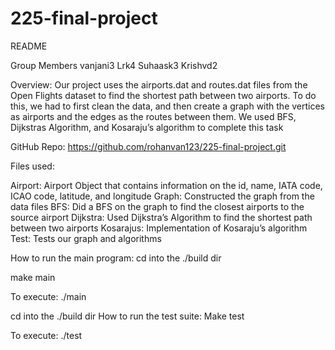 # 225-final-project

README

Group Members
vanjani3
Lrk4
Suhaask3
Krishvd2

Overview:
Our project uses the airports.dat and routes.dat files from the Open Flights dataset to find the shortest path between two airports. To do this, we had to first clean the data, and then create a graph with the vertices as airports and the edges as the routes between them. We used BFS, Dijkstras Algorithm, and Kosaraju’s algorithm to complete this task

GitHub Repo:
https://github.com/rohanvan123/225-final-project.git

Files used: 

Airport: Airport Object that contains information on the id, name, IATA code, ICAO code, latitude, and longitude
Graph: Constructed the graph from the data files
BFS: Did a BFS on the graph to find the closest airports to the source airport
Dijkstra: Used Dijkstra’s Algorithm to find the shortest path between two airports
Kosarajus: Implementation of Kosaraju’s algorithm
Test: Tests our graph and algorithms
 
How to run the main program:
cd into the ./build dir

make main

To execute:
./main

cd into the ./build dir
How to run the test suite:
Make test

To execute:
./test
